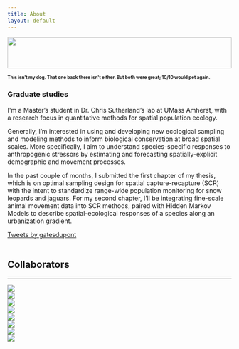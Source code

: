 ```yaml
---
title: About
layout: default
---
```


<div class="row content-row">
<div class="col-12 col-sm-3 col-md-3 col-lg-3 col-xl-3">
    <img width="100%" height="70vh" src="{{ site.baseurl }}/images/utah.jpg">
    <h1 style="font-size:10px;">This isn't my dog. That one back there isn't either. But both were great; 10/10 would pet again.</h1>
</div>
<div class="col-12 col-sm-6 col-md-6 col-lg-6 col-xl-6">
    <h3>Graduate studies</h3>
    <p>I'm a Master’s student in Dr. Chris Sutherland’s lab at UMass Amherst, with a research focus in quantitative methods for spatial population ecology.</p>
    <p>Generally, I’m interested in using and developing new ecological sampling and modeling methods to inform biological conservation at broad spatial scales. More specifically, I aim to understand species-specific responses to anthropogenic stressors by estimating and forecasting spatially-explicit demographic and movement processes.</p>
    <p>In the past couple of months, I submitted the first chapter of my thesis, which is on optimal sampling design for spatial capture-recapture (SCR) with the intent to standardize range-wide population monitoring for snow leopards and jaguars. For my second chapter, I’ll be integrating fine-scale animal movement data into SCR methods, paired with Hidden Markov Models to describe spatial-ecological responses of a species along an urbanization gradient.</p>
</div>
<div class="col-12 col-sm-3 col-md-3 col-lg-3 col-xl-3">
    <a class="twitter-timeline" 
       data-width="100%" 
       data-height="100%" 
       data-theme="light" 
       data-link-color="#71b2c9"
       href="https://twitter.com/gatesdupont?ref_src=twsrc%5Etfw">Tweets by gatesdupont</a> 
    <script async src="https://platform.twitter.com/widgets.js" charset="utf-8"></script>
</div>
</div>
<br>    
<h2>Collaborators</h2>
<hr>
<div class="row justify-content-md-center">
    <div class="col-xl-3 col-lg-3 col-md-3 col-sm-6 col-6">
        <a href = "http://gpls.cns.umass.edu/oeb" target="_blank">
            <img src="{{ site.baseurl }}/images/collabs/UMass.png">
        </a>
      </div>
    <div class="col-xl-3 col-lg-3 col-md-3 col-sm-6 col-6">
        <a href = "https://institute.sandiegozoo.org/population-sustainability" target="_blank">
            <img src="{{ site.baseurl }}/images/collabs/SDZ.png">
        </a>
      </div>
    <div class="col-xl-3 col-lg-3 col-md-3 col-sm-6 col-6">
        <a href = "https://www.panthera.org/cat/snow-leopard" target="_blank">
            <img src="{{ site.baseurl }}/images/collabs/panthera.png">
        </a>
      </div>
    <div class="col-xl-3 col-lg-3 col-md-3 col-sm-6 col-6">
        <a href = "https://dnr.cals.cornell.edu/" target="_blank">
            <img src="{{ site.baseurl }}/images/collabs/Cornell.png">
        </a>
      </div>
 </div>
 <div class="row justify-content-md-center">
    <div class="col-xl-3 col-lg-3 col-md-3 col-sm-6 col-6">
        <a href = "https://www.massaudubon.org/our-conservation-work" target="_blank">
            <img src="{{ site.baseurl }}/images/collabs/MassAudubon.jpg">
        </a>
      </div>
    <div class="col-xl-3 col-lg-3 col-md-3 col-sm-6 col-6">
        <a href = "http://slf.org.pk/" target="_blank">
            <img src="{{ site.baseurl }}/images/collabs/slf.png">
        </a>
      </div>
    <div class="col-xl-3 col-lg-3 col-md-3 col-sm-6 col-6">
        <a href = "https://www.mass.gov/orgs/division-of-fisheries-and-wildlife" target="_blank">
            <img src="{{ site.baseurl }}/images/collabs/MassWildlife.png">
        </a>
      </div>
    <div class="col-xl-3 col-lg-3 col-md-3 col-sm-6 col-6">
        <a href = "https://www.birds.cornell.edu/home/" target="_blank">
            <img src="{{ site.baseurl }}/images/collabs/CLO.png">
        </a>
      </div>
</div>
